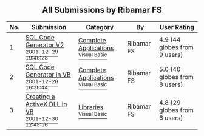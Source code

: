 ﻿<div align="center">

## All Submissions by Ribamar FS

</div>

No.  | Submission | Category | By   | User Rating
---- | ---------- | -------- | ---- | -----------
1 | [SQL Code Generator V2<br /><sup>2001-12-29 19:46:28</sup>](https://github.com/Planet-Source-Code/ribamar-fs-sql-code-generator-v2__1-30211) | [Complete Applications<br /><sup>Visual Basic</sup>](../ByCategory/complete-applications__1-27.md) | Ribamar FS | 4.9 (44 globes from 9 users)
2 | [SQL Code Generator in VB<br /><sup>2001-12-26 16:38:44</sup>](https://github.com/Planet-Source-Code/ribamar-fs-sql-code-generator-in-vb__1-30064) | [Complete Applications<br /><sup>Visual Basic</sup>](../ByCategory/complete-applications__1-27.md) | Ribamar FS | 5.0 (40 globes from 8 users)
3 | [Creating a ActiveX DLL in VB<br /><sup>2001-12-30 12:49:56</sup>](https://github.com/Planet-Source-Code/ribamar-fs-creating-a-activex-dll-in-vb__1-30257) | [Libraries<br /><sup>Visual Basic</sup>](../ByCategory/libraries__1-49.md) | Ribamar FS | 4.8 (29 globes from 6 users)
